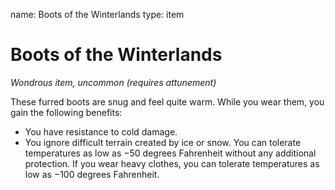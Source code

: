 name: Boots of the Winterlands type: item

# Boots of the Winterlands
_Wondrous item, uncommon (requires attunement)_

These furred boots are snug and feel quite warm. While you wear them, you gain the following benefits:

* You have resistance to cold damage.
* You ignore difficult terrain created by ice or snow. You can tolerate temperatures as low as −50 degrees Fahrenheit without any additional protection. If you wear heavy clothes, you can tolerate temperatures as low as −100 degrees Fahrenheit. 

